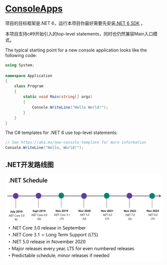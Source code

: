# [ConsoleApps](https://github.com/zhongwcool/ConsoleApps)
项目的目标框架是.NET 6，运行本项目你最好需要先安装[.NET 6 SDK](https://dotnet.microsoft.com/download/dotnet/6.0) 。

本项目支持c#9开始引入的top-level statements，同时也仍然兼容Main入口模式。

The typical starting point for a new console application looks like the following code:
```c#
using System;

namespace Application
{
    class Program
    {
        static void Main(string[] args)
        {
            Console.WriteLine("Hello World!");
        }
    }
}
```
The C# templates for .NET 6 use top-level statements:
```c#
// See https://aka.ms/new-console-template for more information
Console.WriteLine("Hello, World!");
```

## .NET开发路线图
![](./art/dotnet_schedule.png)
